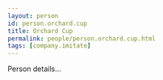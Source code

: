 ```yaml
---
layout: person
id: person.orchard.cup
title: Orchard Cup
permalink: people/person.orchard.cup.html
tags: [company.imitate]
---
```


Person details...